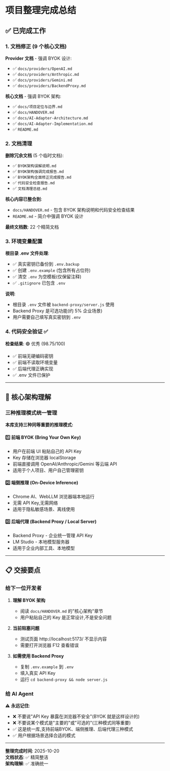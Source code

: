 # 项目整理完成总结

## ✅ 已完成工作

### 1. 文档修正 (9 个核心文档)

**Provider 文档** - 强调 BYOK 设计:
- ✅ `docs/providers/OpenAI.md`
- ✅ `docs/providers/Anthropic.md`
- ✅ `docs/providers/Gemini.md`
- ✅ `docs/providers/BackendProxy.md`

**核心文档** - 强调 BYOK 架构:
- ✅ `docs/项目定位与边界.md`
- ✅ `docs/HANDOVER.md`
- ✅ `docs/AI-Adapter-Architecture.md`
- ✅ `docs/AI-Adapter-Implementation.md`
- ✅ `README.md`

### 2. 文档清理

**删除冗余文档** (5 个临时文档):
- ✅ `BYOK架构误解说明.md`
- ✅ `BYOK架构强调完成报告.md`
- ✅ `BYOK架构全面修正完成报告.md`
- ✅ `代码安全检查报告.md`
- ✅ `文档清理总结.md`

**核心内容已整合到**:
- `docs/HANDOVER.md` - 包含 BYOK 架构说明和代码安全检查结果
- `README.md` - 简介中强调 BYOK 设计

**最终文档数**: 22 个精简文档

### 3. 环境变量配置

**根目录 .env 文件处理**:
- ✅ 真实密钥已备份到 `.env.backup`
- ✅ 创建 `.env.example` (包含所有占位符)
- ✅ 清空 `.env` 为空模板(仅保留注释)
- ✅ `.gitignore` 已包含 `.env`

**说明**:
- 根目录 `.env` 文件被 `backend-proxy/server.js` 使用
- Backend Proxy 是可选功能(约 5% 企业场景)
- 用户需要自己填写真实密钥到 `.env`

### 4. 代码安全验证 ✅

**检查结果**: 🟢 优秀 (98.75/100)

- ✅ 前端无硬编码密钥
- ✅ 前端不读取环境变量
- ✅ 后端代理正确实现
- ✅ .env 文件已保护

---

## 🎯 核心架构理解

### 三种推理模式统一管理

**本库支持三种同等重要的推理模式:**

#### 1️⃣ 前端 BYOK (Bring Your Own Key)
- 用户在前端 UI 粘贴自己的 API Key
- Key 存储在浏览器 localStorage
- 前端直接调用 OpenAI/Anthropic/Gemini 等云端 API
- 适用于个人项目、用户自己管理密钥

#### 2️⃣ 端侧推理 (On-Device Inference)
- Chrome AI、WebLLM 浏览器端本地运行
- 无需 API Key,无需网络
- 适用于隐私敏感场景、离线使用

#### 3️⃣ 后端代理 (Backend Proxy / Local Server)
- Backend Proxy - 企业统一管理 API Key
- LM Studio - 本地模型服务器
- 适用于企业内部工具、本地模型

---

## 📋 交接要点

### 给下一位开发者

1. **理解 BYOK 架构**
   - 阅读 `docs/HANDOVER.md` 的"核心架构"章节
   - 用户粘贴自己的 Key 是正常设计,不是安全问题

2. **当前阻塞问题**
   - 测试页面 http://localhost:5173/ 不显示内容
   - 需要打开浏览器 F12 查看错误

3. **如需使用 Backend Proxy**
   - 复制 `.env.example` 到 `.env`
   - 填入真实 API Key
   - 运行 `cd backend-proxy && node server.js`

### 给 AI Agent

⚠️ **永远记住**:
- ❌ 不要说"API Key 暴露在浏览器不安全"(BYOK 就是这样设计的)
- ❌ 不要说某个模式是"主要的"或"可选的"(三种模式同等重要)
- ✅ 这是统一库,支持前端BYOK、端侧推理、后端代理三种模式
- ✅ 用户根据场景选择合适的模式

---

**整理完成时间**: 2025-10-20  
**文档状态**: ✅ 精简整洁  
**架构理解**: ✅ 准确统一
